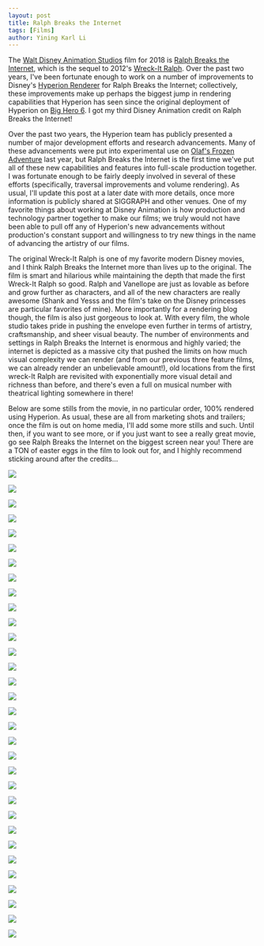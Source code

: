 ```yaml
---
layout: post
title: Ralph Breaks the Internet
tags: [Films]
author: Yining Karl Li
---
```


The [Walt Disney Animation Studios](http://www.disneyanimation.com/) film for 2018 is [Ralph Breaks the Internet](https://disneyanimation.com/projects/ralphbreakstheinternet2), which is the sequel to 2012's [Wreck-It Ralph](https://disneyanimation.com/projects/wreckitralph).
Over the past two years, I've been fortunate enough to work on a number of improvements to Disney's [Hyperion Renderer](http://www.disneyanimation.com/technology/innovations/hyperion) for Ralph Breaks the Internet; collectively, these improvements make up perhaps the biggest jump in rendering capabilities that Hyperion has seen since the original deployment of Hyperion on [Big Hero 6](https://disneyanimation.com/projects/bighero6).
I got my third Disney Animation credit on Ralph Breaks the Internet!

Over the past two years, the Hyperion team has publicly presented a number of major development efforts and research advancements.
Many of these advancements were put into experimental use on [Olaf's Frozen Adventure](https://blog.yiningkarlli.com/2017/11/olafs-frozen-adventure.html) last year, but Ralph Breaks the Internet is the first time we've put all of these new capabilities and features into full-scale production together.
I was fortunate enough to be fairly deeply involved in several of these efforts (specifically, traversal improvements and volume rendering).
As usual, I'll update this post at a later date with more details, once more information is publicly shared at SIGGRAPH and other venues. 
One of my favorite things about working at Disney Animation is how production and technology partner together to make our films; we truly would not have been able to pull off any of Hyperion's new advancements without production's constant support and willingness to try new things in the name of advancing the artistry of our films.

The original Wreck-It Ralph is one of my favorite modern Disney movies, and I think Ralph Breaks the Internet more than lives up to the original.
The film is smart and hilarious while maintaining the depth that made the first Wreck-It Ralph so good.
Ralph and Vanellope are just as lovable as before and grow further as characters, and all of the new characters are really awesome (Shank and Yesss and the film's take on the Disney princesses are particular favorites of mine).
More importantly for a rendering blog though, the film is also just gorgeous to look at.
With every film, the whole studio takes pride in pushing the envelope even further in terms of artistry, craftsmanship, and sheer visual beauty.
The number of environments and settings in Ralph Breaks the Internet is enormous and highly varied; the internet is depicted as a massive city that pushed the limits on how much visual complexity we can render (and from our previous three feature films, we can already render an unbelievable amount!), old locations from the first wreck-It Ralph are revisited with exponentially more visual detail and richness than before, and there's even a full on musical number with theatrical lighting somewhere in there!

Below are some stills from the movie, in no particular order, 100% rendered using Hyperion.
As usual, these are all from marketing shots and trailers; once the film is out on home media, I'll add some more stills and such.
Until then, if you want to see more, or if you just want to see a really great movie, go see Ralph Breaks the Internet on the biggest screen near you!
There are a TON of easter eggs in the film to look out for, and I highly recommend sticking around after the credits...

[![]({{site.url}}/content/images/2018/Nov/preview/WIR2_00.jpg)]({{site.url}}/content/images/2018/Nov/WIR2_00.png)

[![]({{site.url}}/content/images/2018/Nov/preview/WIR2_01.jpg)]({{site.url}}/content/images/2018/Nov/WIR2_01.png)

[![]({{site.url}}/content/images/2018/Nov/preview/WIR2_02.jpg)]({{site.url}}/content/images/2018/Nov/WIR2_02.png)

[![]({{site.url}}/content/images/2018/Nov/preview/WIR2_03.jpg)]({{site.url}}/content/images/2018/Nov/WIR2_03.png)

[![]({{site.url}}/content/images/2018/Nov/preview/WIR2_04.jpg)]({{site.url}}/content/images/2018/Nov/WIR2_04.png)

[![]({{site.url}}/content/images/2018/Nov/preview/WIR2_05.jpg)]({{site.url}}/content/images/2018/Nov/WIR2_05.png)

[![]({{site.url}}/content/images/2018/Nov/preview/WIR2_06.jpg)]({{site.url}}/content/images/2018/Nov/WIR2_06.png)

[![]({{site.url}}/content/images/2018/Nov/preview/WIR2_07.jpg)]({{site.url}}/content/images/2018/Nov/WIR2_07.png)

[![]({{site.url}}/content/images/2018/Nov/preview/WIR2_08.jpg)]({{site.url}}/content/images/2018/Nov/WIR2_08.png)

[![]({{site.url}}/content/images/2018/Nov/preview/WIR2_09.jpg)]({{site.url}}/content/images/2018/Nov/WIR2_09.png)

[![]({{site.url}}/content/images/2018/Nov/preview/WIR2_10.jpg)]({{site.url}}/content/images/2018/Nov/WIR2_10.png)

[![]({{site.url}}/content/images/2018/Nov/preview/WIR2_11.jpg)]({{site.url}}/content/images/2018/Nov/WIR2_11.png)

[![]({{site.url}}/content/images/2018/Nov/preview/WIR2_12.jpg)]({{site.url}}/content/images/2018/Nov/WIR2_12.png)

[![]({{site.url}}/content/images/2018/Nov/preview/WIR2_13.jpg)]({{site.url}}/content/images/2018/Nov/WIR2_13.png)

[![]({{site.url}}/content/images/2018/Nov/preview/WIR2_14.jpg)]({{site.url}}/content/images/2018/Nov/WIR2_14.png)

[![]({{site.url}}/content/images/2018/Nov/preview/WIR2_15.jpg)]({{site.url}}/content/images/2018/Nov/WIR2_15.png)

[![]({{site.url}}/content/images/2018/Nov/preview/WIR2_16.jpg)]({{site.url}}/content/images/2018/Nov/WIR2_16.png)

[![]({{site.url}}/content/images/2018/Nov/preview/WIR2_17.jpg)]({{site.url}}/content/images/2018/Nov/WIR2_17.png)

[![]({{site.url}}/content/images/2018/Nov/preview/WIR2_28.jpg)]({{site.url}}/content/images/2018/Nov/WIR2_28.png)

[![]({{site.url}}/content/images/2018/Nov/preview/WIR2_29.jpg)]({{site.url}}/content/images/2018/Nov/WIR2_29.png)

[![]({{site.url}}/content/images/2018/Nov/preview/WIR2_32.jpg)]({{site.url}}/content/images/2018/Nov/WIR2_32.png)

[![]({{site.url}}/content/images/2018/Nov/preview/WIR2_31.jpg)]({{site.url}}/content/images/2018/Nov/WIR2_31.png)

[![]({{site.url}}/content/images/2018/Nov/preview/WIR2_18.jpg)]({{site.url}}/content/images/2018/Nov/WIR2_18.png)

[![]({{site.url}}/content/images/2018/Nov/preview/WIR2_19.jpg)]({{site.url}}/content/images/2018/Nov/WIR2_19.png)

[![]({{site.url}}/content/images/2018/Nov/preview/WIR2_20.jpg)]({{site.url}}/content/images/2018/Nov/WIR2_20.png)

[![]({{site.url}}/content/images/2018/Nov/preview/WIR2_22.jpg)]({{site.url}}/content/images/2018/Nov/WIR2_22.png)

[![]({{site.url}}/content/images/2018/Nov/preview/WIR2_30.jpg)]({{site.url}}/content/images/2018/Nov/WIR2_30.png)

[![]({{site.url}}/content/images/2018/Nov/preview/WIR2_23.jpg)]({{site.url}}/content/images/2018/Nov/WIR2_23.png)

[![]({{site.url}}/content/images/2018/Nov/preview/WIR2_24.jpg)]({{site.url}}/content/images/2018/Nov/WIR2_24.png)

[![]({{site.url}}/content/images/2018/Nov/preview/WIR2_25.jpg)]({{site.url}}/content/images/2018/Nov/WIR2_25.png)

[![]({{site.url}}/content/images/2018/Nov/preview/WIR2_26.jpg)]({{site.url}}/content/images/2018/Nov/WIR2_26.png)

[![]({{site.url}}/content/images/2018/Nov/preview/WIR2_27.jpg)]({{site.url}}/content/images/2018/Nov/WIR2_27.png)
